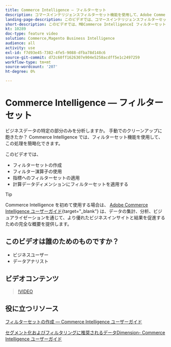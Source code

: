 ```yaml
---
title: Commerce Intelligence — フィルターセット
description: コマースインテリジェンスフィルターセット機能を使用して、Adobe CommerceとMagento Open Sourceのビジネスデータレポートを簡略化する方法を説明します。
landing-page-description: このビデオでは、コマースインテリジェンスフィルターセット機能を使用してビジネスデータのレポートを簡略化する方法を説明します。
short-description: このビデオでは、MBCommerce IntelligenceI フィルターセット機能を使用してビジネスデータのレポートを簡単にする方法を説明します。
kt: 10289
doc-type: feature video
solution: Commerce,Magento Business Intelligence
audience: all
activity: use
exl-id: f7d93e45-7382-4fe5-9088-dfba78d148c6
source-git-commit: d72c60ff1626307e904e5258acdff5e1c2497259
workflow-type: tm+mt
source-wordcount: '207'
ht-degree: 0%

---
```


# Commerce Intelligence — フィルターセット

ビジネスデータの特定の部分のみを分析しますか。 手動でのクリーンアップに飽きたか？ Commerce Intelligence では、フィルターセット機能を使用して、この処理を簡略化できます。

このビデオでは、

- フィルターセットの作成
- フィルター演算子の使用
- 指標へのフィルターセットの適用
- 計算データディメンションにフィルターセットを適用する

>[!TIP]
>
>Commerce Intelligence を初めて使用する場合は、 [Adobe Commerce Intelligence ユーザーガイド](https://experienceleague.adobe.com/docs/commerce-business-intelligence/mbi/guide-overview.html){target="_blank"} は、データの集計、分析、ビジュアライゼーションを通じて、より優れたビジネスインサイトと結果を促進するための完全な概要を提供します。

## このビデオは誰のためのものですか？

- ビジネスユーザー
- データアナリスト

## ビデオコンテンツ

>[!VIDEO](https://video.tv.adobe.com/v/342408?quality=12&learn=on)

## 役に立つリソース

[フィルターセットの作成 — Commerce Intelligence ユーザーガイド](https://experienceleague.adobe.com/docs/commerce-business-intelligence/mbi/build/reports/ess-manage-data-filters.html)

[セグメント化およびフィルタリングに推奨されるデータDimension- Commerce Intelligence ユーザーガイド](https://experienceleague.adobe.com/docs/commerce-business-intelligence/mbi/best-practices/data/segment-filter.html)
